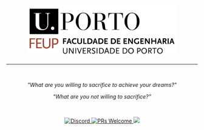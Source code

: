 
<p align="center"> 
    <img src="images/college-title.png" alt="University of Porto" width="400" height="" >
</p>

----

<br>

<p align="center"><i>"What are you willing to sacrifice to achieve your dreams?"</i> </p>
<p align="center"><i>"What are you not willing to sacrifice?"</i> </p>

<br>

<p align="center"> 
  <a href="---">
    <img src="https://img.shields.io/badge/University-University%20of%20Porto-white.svg" alt="Discord">
  </a>
  <a href="http://makeapullrequest.com">
    <img src="https://img.shields.io/badge/progress-5%25-red.svg" alt="PRs Welcome">
  </a>
  <a href="https://www.repostatus.org/#wip"><img src="https://www.repostatus.org/badges/latest/concept.svg" />
  </a>  
</p>

